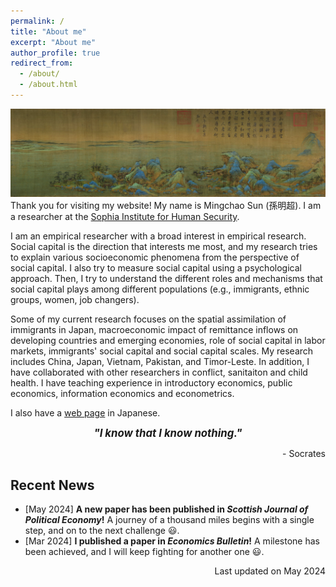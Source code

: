 ```yaml
---
permalink: /
title: "About me"
excerpt: "About me"
author_profile: true
redirect_from: 
  - /about/
  - /about.html
---
```


<html lang="en">
<head>
<meta charset="UTF-8">
<meta name="viewport" content="width=device-width, initial-scale=1.0">
<title>click</title>
<style>
  img {
    transition: transform 0.3s ease; 
  }
  
  img:hover {
    transform: scale(1.729); 
  }
</style>
</head>
<body>
  <img src="/images/A_Thousand_Li_of_Rivers_and_Mountains.jpg" alt="picture">
</body>
</html>
<br>
Thank you for visiting my website! My name is Mingchao Sun (孫明超). I am a researcher at the <a href="https://dept.sophia.ac.jp/is/sihs/eng/" target="_blank">Sophia Institute for Human Security</a>.

I am an empirical researcher with a broad interest in empirical research. Social capital is the direction that interests me most, and my research tries to explain various socioeconomic phenomena from the perspective of social capital. I also try to measure social capital using a psychological approach. Then, I try to understand the different roles and mechanisms that social capital plays among different populations (e.g., immigrants, ethnic groups, women, job changers).

Some of my current research focuses on the spatial assimilation of immigrants in Japan, macroeconomic impact of remittance inflows on developing countries and emerging economies, role of social capital in labor markets, immigrants' social capital and social capital scales. My research includes China, Japan, Vietnam, Pakistan, and Timor-Leste. In addition, I have collaborated with other researchers in conflict, sanitaiton and child health. I have teaching experience in introductory economics, public economics, information economics and econometrics.

I also have a <a href="https://researchmap.jp/mingchao_sun" target="_blank">web page</a> in Japanese.

<p align="center" > <b> <i> <big> "I know that I know nothing." </big> </i></b></p>
<p align="right"> - Socrates </p>

## Recent News

 * [May 2024] **A new paper has been published in <i>Scottish Journal of Political Economy</i>!** A journey of a thousand miles begins with a single step, and on to the next challenge 😃.
 * [Mar 2024] **I published a paper in <i>Economics Bulletin</i>!** A milestone has been achieved, and I will keep fighting for another one 😃.

<p align="right"> Last updated on May 2024</p>
